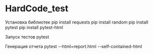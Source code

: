 # HardCode_test

Установка библиотек
pip install requests 
pip install random
pip install pytest
pip install pytest-html


Запуск тестов
pytest

Генерация отчета
pytest --html=report.html --self-contained-html

